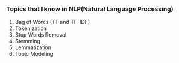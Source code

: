 ### Topics that I know in NLP(Natural Language Processing)
1. Bag of Words (TF and TF-IDF)
2. Tokenization
3. Stop Words Removal
4. Stemming
5. Lemmatization
6. Topic Modeling
